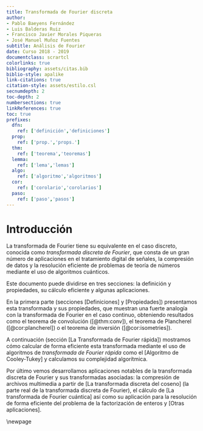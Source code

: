 ```yaml
---
title: Transformada de Fourier discreta
author: 
- Pablo Baeyens Fernández
- Luis Balderas Ruiz
- Francisco Javier Morales Piqueras
- José Manuel Muñoz Fuentes
subtitle: Análisis de Fourier
date: Curso 2018 - 2019
documentclass: scrartcl
colorlinks: true
bibliography: assets/citas.bib
biblio-style: apalike
link-citations: true
citation-style: assets/estilo.csl
secnumdepth: 2
toc-depth: 2
numbersections: true
linkReferences: true
toc: true
prefixes:
  dfn:
    ref: ['definición','definiciones']
  prop:
    ref: ['prop.','props.']
  thm:
    ref: ['teorema','teoremas']
  lemma:
    ref: ['lema','lemas']
  algo:
    ref: ['algoritmo','algoritmos']
  cor:
    ref: ['corolario','corolarios']
  paso:
    ref: ['paso','pasos']
---
```


# Introducción

La transformada de Fourier tiene su equivalente en el caso discreto, conocida como *transformada discreta de Fourier*, que consta de un gran número de aplicaciones en el tratamiento digital de señales, la compresión de datos y la resolución eficiente de problemas de teoría de números mediante el uso de algoritmos cuánticos. 

Este documento puede dividirse en tres secciones: la definición y propiedades, su cálculo eficiente y algunas aplicaciones.

En la primera parte (secciones [Definiciones] y [Propiedades]) presentamos esta transformada y sus propiedades, que muestran una fuerte analogía con la transformada de Fourier en el caso continuo, obteniendo resultados como el teorema de convolución ([@thm:conv]), el teorema de Plancherel ([@cor:plancherel]) o el teorema de inversión ([@cor:isometries]).

A continuación (sección [La Transformada de Fourier rápida]) mostramos cómo calcular de forma eficiente esta transformada mediante el uso de algoritmos de *transformada de Fourier rápida* como el [Algoritmo de Cooley-Tukey] y calculamos su complejidad algorítmica.

Por último vemos desarrollamos aplicaciones notables de la transformada discreta de Fourier y sus transformadas asociadas: la compresión de archivos multimedia a partir de [La transformada discreta del coseno] (la parte real de la transformada discreta de Fourier), el cálculo de [La transformada de Fourier cuántica] así como su aplicación para la resolución de forma eficiente del problema de la factorización de enteros y [Otras aplicaciones].



\newpage
